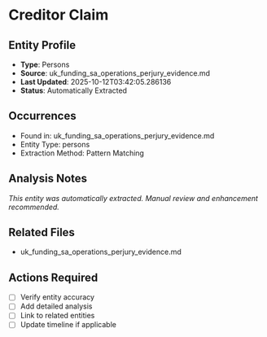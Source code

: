 # Creditor Claim

## Entity Profile
- **Type**: Persons
- **Source**: uk_funding_sa_operations_perjury_evidence.md
- **Last Updated**: 2025-10-12T03:42:05.286136
- **Status**: Automatically Extracted

## Occurrences
- Found in: uk_funding_sa_operations_perjury_evidence.md
- Entity Type: persons
- Extraction Method: Pattern Matching

## Analysis Notes
*This entity was automatically extracted. Manual review and enhancement recommended.*

## Related Files
- uk_funding_sa_operations_perjury_evidence.md

## Actions Required
- [ ] Verify entity accuracy
- [ ] Add detailed analysis
- [ ] Link to related entities
- [ ] Update timeline if applicable
